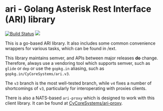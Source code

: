 # ari - Golang Asterisk Rest Interface (ARI) library
[![Build Status](https://travis-ci.org/CyCoreSystems/ari.png)](https://travis-ci.org/CyCoreSystems/ari) [![](https://godoc.org/github.com/CyCoreSystems/ari?status.svg)](http://godoc.org/github.com/CyCoreSystems/ari)

This is a go-based ARI library.  It also includes some common convenience wrappers for various tasks, which can be found in /ext.

This library maintains semver, and APIs between major releases **do** change.
Therefore, always use a vendoring tool which supports semver, such as `glide` or
`dep` or use the `gopkg.in` aliasing, such as `gopkg.in/CyCoreSystems/ari.v3`.

The `v3` branch is the most well-tested branch, while `v4` fixes a number of
shortcomings of `v3`, particularly for interoperating with proxies clients.

There is also a NATS-based `ari-proxy` which is designed to work with this
client library.  It can be found at
[CyCoreSystems/ari-proxy](https://github.com/CyCoreSystems/ari-proxy).
